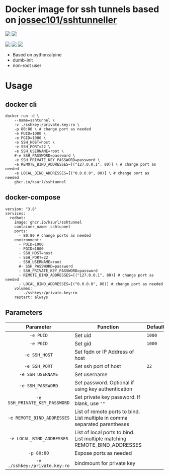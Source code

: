 # Docker image for ssh tunnels based on [jossec101/sshtunneller](https://github.com/jossec101/sshtunneller)

[![](https://img.shields.io/badge/Docker%20Hub--blue)](https://hub.docker.com/r/ksurl/sshtunnel) [![](https://img.shields.io/badge/GitHub%20Container%20Registry--yellow)](https://github.com/users/ksurl/packages/container/package/sshtunnel)

[![](https://img.shields.io/github/v/tag/ksurl/docker-sshtunnel?label=image%20version&logo=docker)](https://hub.docker.com/r/ksurl/sshtunnel) [![](https://img.shields.io/docker/image-size/ksurl/sshtunnel/latest?color=lightgrey&logo=Docker)]() [![](https://img.shields.io/github/workflow/status/ksurl/docker-sshtunnel/build?label=build&logo=Docker)](https://github.com/ksurl/docker-sshtunnel/actions?query=workflow%3Abuild)

* Based on python:alpine
* dumb-init
* non-root user

# Usage

## docker cli

    docker run -d \
        --name=sshtunnel \
        -v ./sshkey:/private.key:ro \
        -p 80:80 \ # change port as needed
        -e PUID=1000 \
        -e PGID=1000 \
        -e SSH_HOST=host \
        -e SSH_PORT=22 \
        -e SSH_USERNAME=root \
        #-e SSH_PASSWORD=password \
        -e SSH_PRIVATE_KEY_PASSWORD=password \
        -e REMOTE_BIND_ADDRESSES=[("127.0.0.1", 80)] \ # change port as needed
        -e LOCAL_BIND_ADDRESSES=[("0.0.0.0", 80)] \ # change port as needed
        ghcr.io/ksurl/sshtunnel

## docker-compose 

    version: "3.8"
    services:
      redbot:
        image: ghcr.io/ksurl/sshtunnel
        container_name: sshtunnel
        ports:
          - 80:80 # change ports as needed
        environment:
          - PUID=1000
          - PGID=1000
          - SSH_HOST=host
          - SSH_PORT=22
          - SSH_USERNAME=root
          #- SSH_PASSWORD=password
          - SSH_PRIVATE_KEY_PASSWORD=password
          - REMOTE_BIND_ADDRESSES=[("127.0.0.1", 80)] # change port as needed
          - LOCAL_BIND_ADDRESSES=[("0.0.0.0", 80)] # change port as needed
        volumes:
          - ./sshkey:/private.key:ro
        restart: always

## Parameters

| Parameter | Function | Default |
| :----: | --- | --- |
| `-e PUID` | Set uid | `1000` |
| `-e PGID` | Set gid | `1000` |
| `-e SSH_HOST` | Set fqdn or IP Address of host | |
| `-e SSH_PORT` | Set ssh port of host | `22` |
| `-e SSH_USERNAME` | Set username | |
| `-e SSH_PASSWORD` | Set password. Optional if using key authentication | | 
| `-e SSH_PRIVATE_KEY_PASSWORD` | Set private key password. If blank, use `""` | |
| `-e REMOTE_BIND_ADDRESSES` | List of remote ports to bind. List multiple in comma separated parentheses | |
| `-e LOCAL_BIND_ADDRESSES` | List of local ports to bind. List multiple matching REMOTE_BIND_ADDRESSES | |
| `-p 80:80` | Expose ports as needed | |
| `-v ./sshkey:/private.key:ro` | bindmount for private key | |
